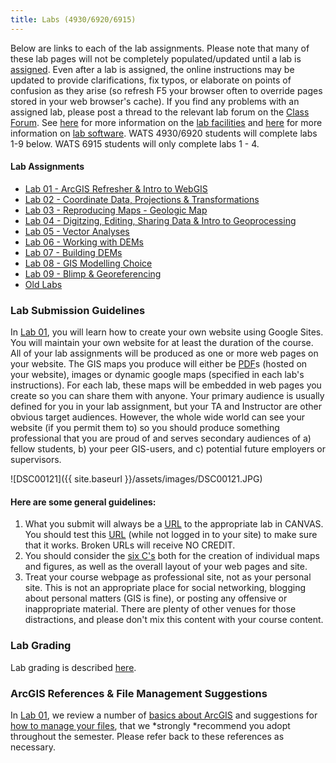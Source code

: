 ```yaml
---
title: Labs (4930/6920/6915)
---
```


Below are links to each of the lab assignments. Please note that many of these lab pages will not be completely populated/updated until a lab is [assigned](http://gis.joewheaton.org/assignments). Even after a lab is assigned, the online instructions may be updated to provide clarifications, fix typos, or elaborate on points of confusion as they arise (so refresh F5 your browser often to override pages stored in your web browser's cache). If you find any problems with an assigned lab, please post a thread to the relevant lab forum on the [Class Forum](http://forum.bluezone.usu.edu/gis). See [here](http://gis.joewheaton.org/about/meeting-times-place) for more information on the [lab facilities](http://gis.joewheaton.org/about/meeting-times-place) and [here](http://gis.joewheaton.org/about/software) for more information on [lab software](http://gis.joewheaton.org/about/software). WATS 4930/6920 students will complete labs 1-9 below. WATS 6915 students will only complete labs 1 - 4.  

#### Lab Assignments

- [Lab 01 - ArcGIS Refresher & Intro to WebGIS](http://gis.joewheaton.org/assignments/labs/lab01)
- [Lab 02 - Coordinate Data, Projections & Transformations](http://gis.joewheaton.org/assignments/labs/lab-02---coordinate-data-projections-transformations)
- [Lab 03 - Reproducing Maps - Geologic Map](http://gis.joewheaton.org/assignments/labs/lab03)
- [Lab 04 - Digitzing, Editing, Sharing Data & Intro to Geoprocessing](http://gis.joewheaton.org/assignments/labs/lab04)
- [Lab 05 - Vector Analyses](http://gis.joewheaton.org/assignments/labs/lab05)
- [Lab 06 - Working with DEMs](http://gis.joewheaton.org/assignments/labs/lab06-1)
- [Lab 07 - Building DEMs](http://gis.joewheaton.org/assignments/labs/lab-07---building-dems)
- [Lab 08 - GIS Modelling Choice](http://gis.joewheaton.org/assignments/labs/lab-8---choice)
- [Lab 09 - Blimp & Georeferencing](http://gis.joewheaton.org/assignments/labs/lab10blimp)
- [Old Labs](http://gis.joewheaton.org/assignments/labs/old-labs)

### Lab Submission Guidelines

In [Lab 01](http://gis.joewheaton.org/assignments/labs/lab01), you will learn how to create your own website using Google Sites. You will maintain your own website for at least the duration of the course. All of your lab assignments will be produced as one or more web pages on your website. The GIS maps you produce will either be [PDF](http://resources.arcgis.com/glossary/term/1518)s (hosted on your website), images or dynamic google maps (specified in each lab's instructions). For each lab, these maps will be embedded in web pages you create so you can share them with anyone. Your primary audience is usually defined for you in your lab assignment, but your TA and Instructor are other obvious target audiences. However, the whole wide world can see your website (if you permit them to) so you should produce something professional that you are proud of and serves secondary audiences of a) fellow students, b) your peer GIS-users, and c) potential future employers or supervisors. 

![DSC00121]({{ site.baseurl }}/assets/images/DSC00121.JPG)

#### Here are some general guidelines:

1. What you submit will always be a [URL](http://resources.arcgis.com/glossary/term/1569) to the appropriate lab in CANVAS. You should test this [URL](http://resources.arcgis.com/glossary/term/1569) (while not logged in to your site) to make sure that it works. Broken URLs will receive NO CREDIT.
2. You should consider the [six C's](http://gis.joewheaton.org/about/grades#TOC-The-Six-C-s-Rubric) both for the creation of individual maps and figures, as well as the overall layout of your web pages and site. 
3. Treat your course webpage as professional site, not as your personal site. This is not an appropriate place for social networking, blogging about personal matters (GIS is fine), or posting any offensive or inappropriate material. There are plenty of other venues for those distractions, and please don't mix this content with your course content.

### Lab Grading

Lab grading is described [here](http://gis.joewheaton.org/about/grades).

### ArcGIS References & File Management Suggestions

In [Lab 01](http://gis.joewheaton.org/assignments/labs/lab01), we review a number of [basics about ArcGIS](http://gis.joewheaton.org/assignments/labs/lab01/getting-organized-and-oriented) and suggestions for [how to manage your files](http://gis.joewheaton.org/assignments/labs/lab01/getting-organized-and-oriented/file-management), that we *strongly *recommend you adopt throughout the semester. Please refer back to these references as necessary. 